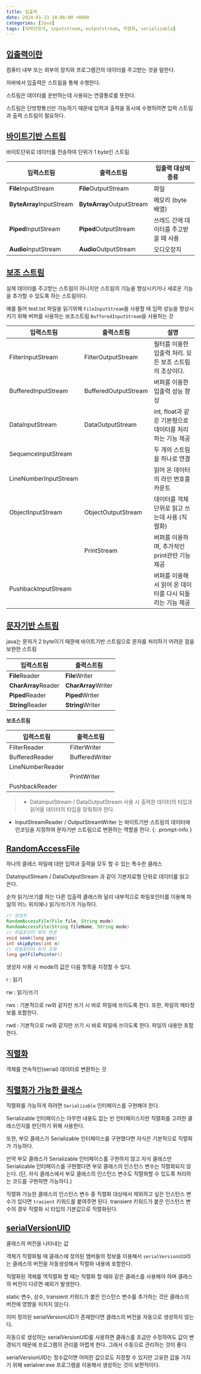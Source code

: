 ```yaml
---
title: 입출력
date: 2024-01-23 18:06:00 +0900
categories: [Java]
tags: [자바의정석, inputstream, outputstream, 직렬화, serializable]
---
```


## **<u>입출력이란</u>**

컴퓨터 내부 또는 외부의 장치와 프로그램간의 데이터를 주고받는 것을 말한다.

자바에서 입출력은 스트림을 통해 수행한다.

스트림은 데이터를 운반하는데 사용되는 연결통로를 뜻한다.

스트림은 단방향통신만 가능하기 때문에 입력과 출력을 동시에 수행하려면 입력 스트림과 출력 스트림이 필요하다.

## **<u>바이트기반 스트림</u>**

바이트단위로 데이터를 전송하여 단위가 1 byte인 스트림

| 입력스트림 | 출력스트림 | 입출력 대상의 종류 |
| --- | --- | --- |
| **File**InputStream | **File**OutputStream | 파일 |
| **ByteArray**InputStream | **ByteArray**OutputStream | 메모리 (byte 배열) |
| **Piped**InputStream | **Piped**OutputStream | 쓰레드 간에 데이터를 주고받을 때 사용 |
| **Audio**InputStream | **Audio**OutputStream | 오디오장치 |

## **<u>보조 스트림</u>**

실제 데이터를 주고받는 스트림이 아니지만 스트림의 기능을 향상시키거나 새로운 기능을 추가할 수 있도록 하는 스트림이다.

예를 들어 test.txt 파일을 읽기위해 `FileInputStream`을 사용할 때 입력 성능을 향상시키기 위해 버퍼를 사용하는 보조스트림 `BufferedInputStream`을 사용하는 것

| 입력스트림 | 출력스트림 | 설명 |
| --- | --- | --- |
| FilterInputStream | FilterOutputStream | 필터를 이용한 입출력 처리. 모든 보조 스트림의 조상이다. |
| BufferedInputStream | BufferedOutputStream | 버퍼를 이용한 입출력 성능 향상 |
| DataInputStream | DataOutputStream | int, float과 같은 기본형으로 데이터를 처리하는 기능 제공 |
| SequenceInputStream | | 두 개의 스트림을 하나로 연결 |
| LineNumberInputStream | | 읽어 온 데이터의 라인 번호를 카운트 |
| ObjectInputStream | ObjectOutputStream | 데이터를 객체단위로 읽고 쓰는데 사용 (직렬화) |
| | PrintStream | 버퍼를 이용하며, 추가적인 print관련 기능 제공 |
| PushbackInputStream | | 버퍼를 이용해서 읽어 온 데이터를 다시 되돌리는 기능 제공 |

## **<u>문자기반 스트림</u>**

java는 문자가 2 byte이기 때문에 바이트기반 스트림으로 문자를 처리하기 어려운 점을 보완한 스트림

| 입력스트림 | 출력스트림 |
| --- | --- |
| **File**Reader | **File**Writer |
| **CharArray**Reader | **CharArray**Writer |
| **Piped**Reader | **Piped**Writer |
| **String**Reader | **String**Writer |

**보조스트림**

| 입력스트림 | 출력스트림 |
| --- | --- |
| FilterReader | FilterWriter |
| BufferedReader | BufferedWriter |
| LineNumberReader | |
| | PrintWriter |
| PushbackReader | |

> - DataInputStream / DataOutputStream 사용 시 출력한 데이터의 타입과 읽어올 데이터의 타입을 맞춰줘야 한다.
- InputStreamReader / OutputStreamWriter 는 바이트기반 스트림의 데이터에 인코딩을 지정하여 문자기반 스트림으로 변환하는 역할을 한다.
{: .prompt-info }

## **<u>RandomAccessFile</u>**

하나의 클래스 파일에 대한 입력과 출력을 모두 할 수 있는 특수한 클래스

DataInputStream / DataOutputStream 과 같이 기본자료형 단위로 데이터를 읽고 쓴다.

순차 읽기/쓰기를 하는 다른 입출력 클래스와 달리 내부적으로 파일포인터를 이용해 파일의 어느 위치에나 읽기/쓰기가 가능하다.

```java
// 생성자
RandomAccessFile(File file, String mode)
RandomAccessFile(String fileName, String mode)
// 파일포인터 위치 변경
void seek(long pos)
int skipBytes(int n)
// 파일포인터 위치 조회
long getFilePointer()
```

생성자 사용 시 mode의 값은 다음 항목을 지정할 수 있다.

r
: 읽기

rw
: 읽기/쓰기

rws
: 기본적으로 rw와 같지만 쓰기 시 바로 파일에 쓰이도록 한다. 또한, 파일의 메타정보를 포함한다.

rwd
: 기본적으로 rw와 같지만 쓰기 시 바로 파일에 쓰이도록 한다. 파일의 내용만 포함한다.

## **<u>직렬화</u>**

객체를 연속적인(serial) 데이터로 변환하는 것

## **<u>직렬화가 가능한 클래스</u>**

직렬화를 가능하게 하려면 `Serializable` 인터페이스를 구현해야 한다.

Serializable 인터페이스는 아무런 내용도 없는 빈 인터페이스지만 직렬화를 고려한 클래스인지를 판단하기 위해 사용한다.

또한, 부모 클래스가 Serializable 인터페이스를 구현했다면 자식은 기본적으로 직렬화가 가능하다.

만약 부모 클래스가 Serializable 인터페이스를 구현하지 않고 자식 클래스만 Serializable 인터페이스를 구현했다면 부모 클래스의 인스턴스 변수는 직렬화되지 않는다. (단, 자식 클래스에서 부모 클래스의 인스턴스 변수도 직렬화할 수 있도록 처리하는 코드를 구현하면 가능하다.)

직렬화 가능한 클래스의 인스턴스 변수 중 직렬화 대상에서 제외하고 싶은 인스턴스 변수가 있다면 `trasient` 키워드를 붙여주면 된다. transient 키워드가 붙은 인스턴스 변수의 경우 직렬화 시 타입의 기본값으로 직렬화된다.

## **<u>serialVersionUID</u>**

클래스의 버전을 나타내는 값

객체가 직렬화될 때 클래스에 정의된 멤버들의 정보를 이용해서 `serialVersionUID`라는 클래스의 버전을 자동생성해서 직렬화 내용에 포함한다.

직렬화된 객체를 역직렬화 할 때는 직렬화 할 때와 같은 클래스를 사용해야 하며 클래스의 버전이 다르면 예외가 발생한다.

static 변수, 상수, transient 키워드가 붙은 인스턴스 변수를 추가하는 것은 클래스의 버전에 영향을 미치지 않는다.

이미 정의된 serialVersionUID가 존재한다면 클래스의 버전을 자동으로 생성하지 않는다.

자동으로 생성하는 serialVersionUID를 사용하면 클래스를 조금만 수정하여도 값이 변경되기 때문에 프로그램의 관리를 어렵게 한다. 그래서 수동으로 관리하는 것이 좋다.

serialVersionUID는 정수값이면 어떠한 값으로도 지정할 수 있지만 고유한 값을 가지기 위해 serialver.exe 프로그램을 이용해서 생성하는 것이 보편적이다.